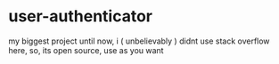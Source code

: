 # user-authenticator
 my biggest project until now, i ( unbelievably ) didnt use stack overflow here, so, its open source, use as you want
